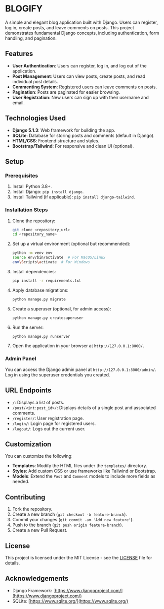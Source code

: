 # BLOGIFY

A simple and elegant blog application built with Django. Users can register, log in, create posts, and leave comments on posts. This project demonstrates fundamental Django concepts, including authentication, form handling, and pagination.

## Features

- **User Authentication**: Users can register, log in, and log out of the application.
- **Post Management**: Users can view posts, create posts, and read individual post details.
- **Commenting System**: Registered users can leave comments on posts.
- **Pagination**: Posts are paginated for easier browsing.
- **User Registration**: New users can sign up with their username and email.
  
## Technologies Used

- **Django 5.1.3**: Web framework for building the app.
- **SQLite**: Database for storing posts and comments (default in Django).
- **HTML/CSS**: Frontend structure and styles.
- **Bootstrap/Tailwind**: For responsive and clean UI (optional).
  
## Setup

### Prerequisites

1. Install Python 3.8+.
2. Install Django: `pip install django`.
3. Install Tailwind (if applicable): `pip install django-tailwind`.

### Installation Steps

1. Clone the repository:
    ```bash
    git clone <repository_url>
    cd <repository_name>
    ```

2. Set up a virtual environment (optional but recommended):
    ```bash
    python -m venv env
    source env/bin/activate  # For MacOS/Linux
    env\Scripts\activate  # For Windows
    ```

3. Install dependencies:
    ```bash
    pip install -r requirements.txt
    ```

4. Apply database migrations:
    ```bash
    python manage.py migrate
    ```

5. Create a superuser (optional, for admin access):
    ```bash
    python manage.py createsuperuser
    ```

6. Run the server:
    ```bash
    python manage.py runserver
    ```

7. Open the application in your browser at `http://127.0.0.1:8000/`.

### Admin Panel

You can access the Django admin panel at `http://127.0.0.1:8000/admin/`. Log in using the superuser credentials you created.

## URL Endpoints

- `/`: Displays a list of posts.
- `/post/<int:post_id>/`: Displays details of a single post and associated comments.
- `/register/`: User registration page.
- `/login/`: Login page for registered users.
- `/logout/`: Logs out the current user.

## Customization

You can customize the following:

- **Templates**: Modify the HTML files under the `templates/` directory.
- **Styles**: Add custom CSS or use frameworks like Tailwind or Bootstrap.
- **Models**: Extend the `Post` and `Comment` models to include more fields as needed.

## Contributing

1. Fork the repository.
2. Create a new branch (`git checkout -b feature-branch`).
3. Commit your changes (`git commit -am 'Add new feature'`).
4. Push to the branch (`git push origin feature-branch`).
5. Create a new Pull Request.

## License

This project is licensed under the MIT License - see the [LICENSE](LICENSE) file for details.

## Acknowledgements

- Django Framework: [https://www.djangoproject.com/](https://www.djangoproject.com/)
- SQLite: [https://www.sqlite.org/](https://www.sqlite.org/)


